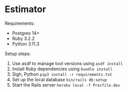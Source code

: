 # Estimator

Requirements:

* Postgres 14+
* Ruby 3.2.2
* Python 3.11.3

Setup steps:

1. Use asdf to manage tool versions using `asdf install`
2. Install Ruby dependencies using `bundle install`
3. Sigh, Python `pip3 install -r requirements.txt`
4. Set up the local database `bin/rails db:setup`
5. Start the Rails server `heroku local -f Procfile.dev`
